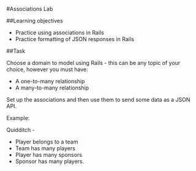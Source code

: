 #Associations Lab

##Learning objectives
 - Practice using associations in Rails
 - Practice formatting of JSON responses in Rails

##Task

Choose a domain to model using Rails - this can be any topic of your choice, however you must have:
 - A one-to-many relationship
 - A many-to-many relationship

Set up the associations and then use them to send some data as a JSON API. 

Example:

Quidditch -
  - Player belongs to a team
  - Team has many players
  - Player has many sponsors
  - Sponsor has many players.
